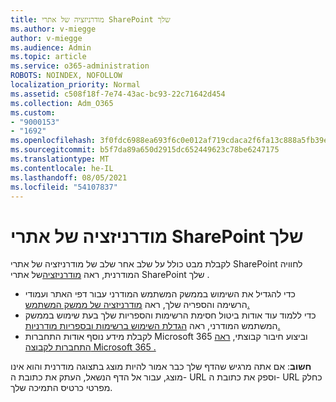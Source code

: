 ```yaml
---
title: מודרניזציה של אתרי SharePoint שלך
ms.author: v-miegge
author: v-miegge
ms.audience: Admin
ms.topic: article
ms.service: o365-administration
ROBOTS: NOINDEX, NOFOLLOW
localization_priority: Normal
ms.assetid: c508f18f-7e74-43ac-bc93-22c71642d454
ms.collection: Adm_O365
ms.custom:
- "9000153"
- "1692"
ms.openlocfilehash: 3f0fdc6988ea693f6c0e012af719cdaca2f6fa13c888a5fb39e35387e1a820e7
ms.sourcegitcommit: b5f7da89a650d2915dc652449623c78be6247175
ms.translationtype: MT
ms.contentlocale: he-IL
ms.lasthandoff: 08/05/2021
ms.locfileid: "54107837"
---
```

# <a name="modernize-your-sharepoint-sites"></a>מודרניזציה של אתרי SharePoint שלך

לקבלת מבט כולל על שלב אחר שלב של מודרניזציה של אתרי SharePoint לחוויה המודרנית, ראה [מודרניזציה](https://docs.microsoft.com/sharepoint/dev/transform/modernize-classic-sites)של אתרי SharePoint שלך .

* כדי להגדיל את השימוש בממשק המשתמש המודרני עבור דפי האתר ועמודי הרשימה והספריה שלך, ראה [מודרניזציה של ממשק המשתמש.](https://docs.microsoft.com/sharepoint/dev/transform/modernize-userinterface)
* כדי ללמוד עוד אודות ביטול חסימת הרשימות והספריות שלך בעת שימוש בממשק המשתמש המודרני, ראה [הגדלת השימוש ברשימות ובספריות מודרניות.](https://docs.microsoft.com/sharepoint/dev/transform/modernize-userinterface-lists-and-libraries)
* לקבלת מידע נוסף אודות התחברות Microsoft 365 וביצוע חיבור קבוצתי, [ראה התחברות לקבוצה Microsoft 365 .](https://docs.microsoft.com/sharepoint/dev/transform/modernize-connect-to-office365-group)

**חשוב**: אם אתה מרגיש שהדף שלך כבר אמור להיות מוצג בתצוגה מודרנית והוא אינו מוצג, עבור אל הדף הנשאל, העתק את כתובת ה- URL וספק את כתובת ה- URL כחלק מפרטי כרטיס התמיכה שלך.
